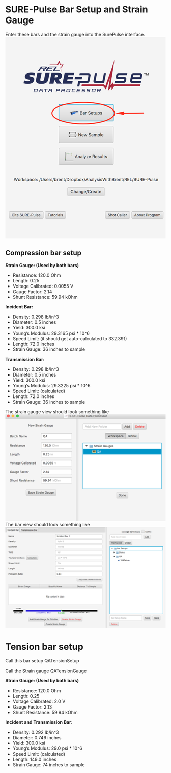 # SURE-Pulse Bar Setup and Strain Gauge
Enter these bars and the strain gauge into the SurePulse interface.
![Enter Info here](images/WhereToEnterBarSetups.png)
## Compression bar setup

__Strain Gauge: (Used by both bars)__

- Resistance: 120.0 Ohm
- Length: 0.25
- Voltage Calibrated: 0.0055 V
- Gauge Factor: 2.14
- Shunt Resistance: 59.94 kOhm

__Incident Bar:__

- Density: 0.298 lb/in^3
- Diameter: 0.5 inches
- Yield: 300.0 ksi
- Young’s Modulus: 29.3165 psi * 10^6
- Speed Limit: (it should get auto-calculated to 332.391)
- Length: 72.0 inches
- Strain Gauge: 36 inches to sample

__Transmission Bar:__

- Density: 0.298 lb/in^3
- Diameter: 0.5 inches
- Yield: 300.0 ksi
- Young’s Modulus: 29.3225 psi * 10^6
- Speed Limit: (calculated)
- Length: 72.0 inches
- Strain Gauge: 36 inches to sample

The strain gauge view should look something like 
![Strain Gauge](images/StrainGaugeView.png)
The bar view should look something like 
![Bar Setup](images/IncidentBarView.png)

# Tension bar setup

Call this bar setup QATensionSetup

Call the Strain gauge QATensionGauge

__Strain Gauge: (Used by both bars)__

- Resistance: 120.0 Ohm
- Length: 0.25
- Voltage Calibrated: 2.0 V
- Gauge Factor: 2.13
- Shunt Resistance: 59.94 kOhm

__Incident and Transmission Bar:__

- Density: 0.292 lb/in^3
- Diameter: 0.746 inches
- Yield: 300.0 ksi
- Young’s Modulus: 29.0 psi * 10^6
- Speed Limit: (calculated)
- Length: 149.0 inches
- Strain Gauge: 74 inches to sample
